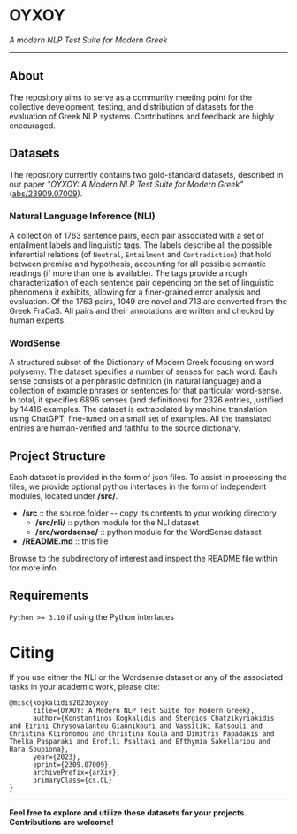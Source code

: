 # OYXOY
*A modern NLP Test Suite for Modern Greek*



---

## About
The repository aims to serve as a community meeting point for the collective development, testing, and distribution of 
datasets for the evaluation of Greek NLP systems. 
Contributions and feedback are highly encouraged.

## Datasets
The repository currently contains two gold-standard datasets, described in our paper *"OYXOY: A Modern NLP Test Suite 
for Modern Greek"* ([abs/23909.07009](https://arxiv.org/abs/2309.07009)).

### Natural Language Inference (NLI)

A collection of 1763 sentence pairs, each pair associated with a set of entailment labels and linguistic tags.
The labels describe all the possible inferential relations (of `Neutral`, `Entailment` and `Contradiction`) that hold
between premise and hypothesis, accounting for all possible semantic readings (if more than one is available).
The tags provide a rough characterization of each sentence pair depending on the set of linguistic phenomena it 
exhibits, allowing for a finer-grained error analysis and evaluation.
Of the 1763 pairs, 1049 are novel and 713 are converted from the Greek FraCaS.
All pairs and their annotations are written and checked by human experts.

### WordSense
A structured subset of the Dictionary of Modern Greek focusing on word polysemy.
The dataset specifies a number of senses for each word.
Each sense consists of a periphrastic definition (in natural language) and a collection of example phrases or sentences
for that particular word-sense.
In total, it specifies 6896 senses (and definitions) for 2326 entries, justified by 14416 examples. 
The dataset is extrapolated by machine translation using ChatGPT, fine-tuned on a small set of examples.
All the translated entries are human-verified and faithful to the source dictionary.

## Project Structure
Each dataset is provided in the form of json files. 
To assist in processing the files, we provide optional python interfaces in the form of independent modules, located
under **/src/**.

* **/src** :: the source folder -- copy its contents to your working directory
    * **/src/nli/** :: python module for the NLI dataset
    * **/src/wordsense/** :: python module for the WordSense dataset
* **/README.md** :: this file

Browse to the subdirectory of interest and inspect the README file within for more info.

## Requirements
`Python >= 3.10` if using the Python interfaces

# Citing

If you use either the NLI or the Wordsense dataset or any of the associated tasks in your academic work, please
cite:
```
@misc{kogkalidis2023oyxoy,
      title={OYXOY: A Modern NLP Test Suite for Modern Greek}, 
      author={Konstantinos Kogkalidis and Stergios Chatzikyriakidis and Eirini Chrysovalantou Giannikouri and Vassiliki Katsouli and Christina Klironomou and Christina Koula and Dimitris Papadakis and Thelka Pasparaki and Erofili Psaltaki and Efthymia Sakellariou and Hara Soupiona},
      year={2023},
      eprint={2309.07009},
      archivePrefix={arXiv},
      primaryClass={cs.CL}
}
```
---

**Feel free to explore and utilize these datasets for your projects. Contributions are welcome!**